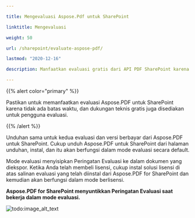 ```yaml
---

title: Mengevaluasi Aspose.Pdf untuk SharePoint

linktitle: Mengevaluasi

weight: 50

url: /sharepoint/evaluate-aspose-pdf/

lastmod: "2020-12-16"

description: Manfaatkan evaluasi gratis dari API PDF SharePoint karena tidak ada batas waktu, dan dukungan teknis gratis juga disediakan untuk pengguna evaluasi.

---
```




{{% alert color="primary" %}}



Pastikan untuk memanfaatkan evaluasi Aspose.PDF untuk SharePoint karena tidak ada batas waktu, dan dukungan teknis gratis juga disediakan untuk pengguna evaluasi.



{{% /alert %}}



Unduhan sama untuk kedua evaluasi dan versi berbayar dari Aspose.PDF untuk SharePoint. Cukup unduh Aspose.PDF untuk SharePoint dari halaman unduhan, instal, dan itu akan berfungsi dalam mode evaluasi secara default.



Mode evaluasi menyisipkan Peringatan Evaluasi ke dalam dokumen yang diekspor. 
Ketika Anda telah membeli lisensi, cukup instal solusi lisensi di atas salinan evaluasi yang telah diinstal dari Aspose.PDF for SharePoint dan kemudian akan berfungsi dalam mode berlisensi.

**Aspose.PDF for SharePoint menyuntikkan Peringatan Evaluasi saat bekerja dalam mode evaluasi.**

![todo:image_alt_text](evaluate-aspose-pdf_1.png)
```